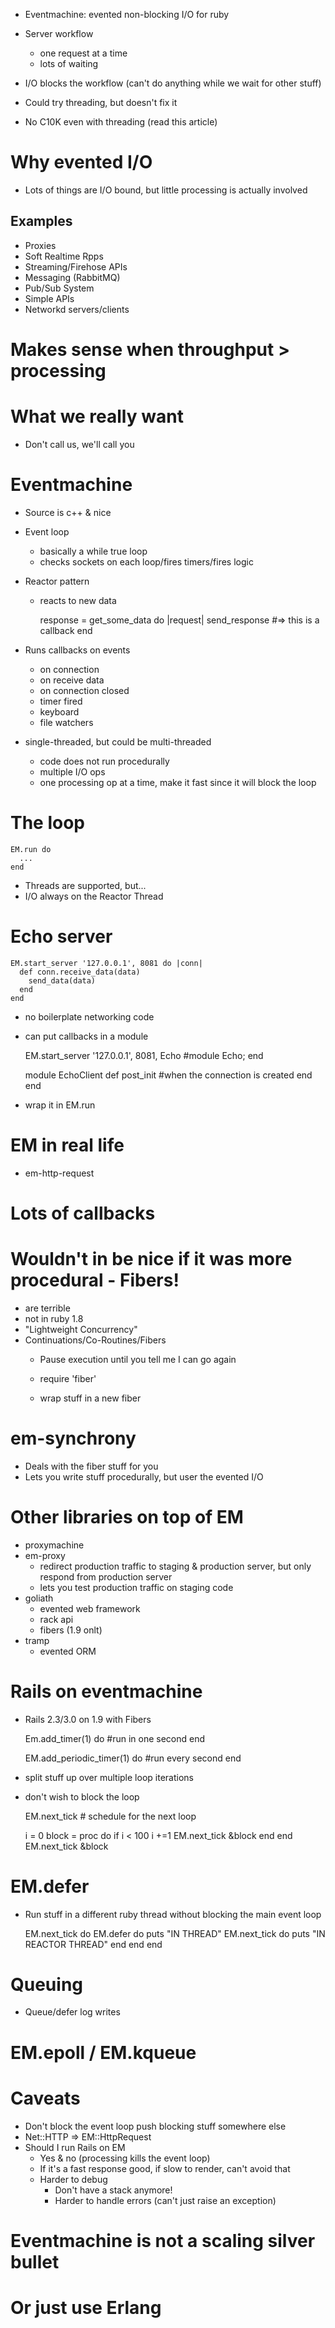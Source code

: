 - Eventmachine: evented non-blocking I/O for ruby

- Server workflow
  - one request at a time
  - lots of waiting

- I/O blocks the workflow (can't do anything while we wait for other stuff)

- Could try threading, but doesn't fix it
- No C10K even with threading (read this article)

# Why evented I/O 

- Lots of things are I/O bound, but little processing is actually involved

## Examples

- Proxies
- Soft Realtime Rpps
- Streaming/Firehose APIs
- Messaging (RabbitMQ)
- Pub/Sub System
- Simple APIs
- Networkd servers/clients

# Makes sense when throughput > processing

# What we really want

- Don't call us, we'll call you

# Eventmachine

- Source is c++ & nice
- Event loop
  - basically a while true loop
  - checks sockets on each loop/fires timers/fires logic
- Reactor pattern
  - reacts to new data

    response = get_some_data do |request|
      send_response #=> this is a callback
    end

- Runs callbacks on events
  - on connection
  - on receive data
  - on connection closed
  - timer fired
  - keyboard
  - file watchers

- single-threaded, but could be multi-threaded
  - code does not run procedurally
  - multiple I/O ops
  - one processing op at a time, make it fast since it will block the loop

# The loop

    EM.run do 
      ...
    end

- Threads are supported, but...
- I/O always on the Reactor Thread

# Echo server

    EM.start_server '127.0.0.1', 8081 do |conn|
      def conn.receive_data(data)
        send_data(data)
      end
    end

- no boilerplate networking code
- can put callbacks in a module

    EM.start_server '127.0.0.1', 8081, Echo #module Echo; end

    module EchoClient
      def post_init
        #when the connection is created
      end
    end

- wrap it in EM.run


# EM in real life

- em-http-request

# Lots of callbacks

# Wouldn't in be nice if it was more procedural - Fibers!

- are terrible
- not in ruby 1.8
- "Lightweight Concurrency"
- Continuations/Co-Routines/Fibers
  - Pause execution until you tell me I can go again

  - require 'fiber'
  - wrap stuff in a new fiber

# em-synchrony

- Deals with the fiber stuff for you
- Lets you write stuff procedurally, but user the evented I/O

# Other libraries on top of EM

- proxymachine
- em-proxy
  - redirect production traffic to staging & production server, but only respond from production server
  - lets you test production traffic on staging code
- goliath
  - evented web framework
  - rack api
  - fibers (1.9 onlt)
- tramp 
  - evented ORM

# Rails on eventmachine
- Rails 2.3/3.0 on 1.9 with Fibers

    Em.add_timer(1) do
      #run in one second
    end

    EM.add_periodic_timer(1) do
      #run every second
    end

- split stuff up over multiple loop iterations
- don't wish to block the loop

    EM.next_tick # schedule for the next loop

    i = 0
    block = proc do
      if i < 100
        i +=1 
        EM.next_tick &block
      end
    end
    EM.next_tick &block

# EM.defer

- Run stuff in a different ruby thread without blocking the main event loop

    EM.next_tick do
      EM.defer do
        puts "IN THREAD"
        EM.next_tick do
          puts "IN REACTOR THREAD"
        end
      end
    end

# Queuing

- Queue/defer log writes 

# EM.epoll / EM.kqueue

# Caveats

- Don't block the event loop push blocking stuff somewhere else
- Net::HTTP => EM::HttpRequest
- Should I run Rails on EM
  - Yes & no (processing kills the event loop)
  - If it's a fast response good, if slow to render, can't avoid that
  - Harder to debug
    - Don't have a stack anymore!
    - Harder to handle errors (can't just raise an exception)

# Eventmachine is not a scaling silver bullet

# Or just use Erlang

